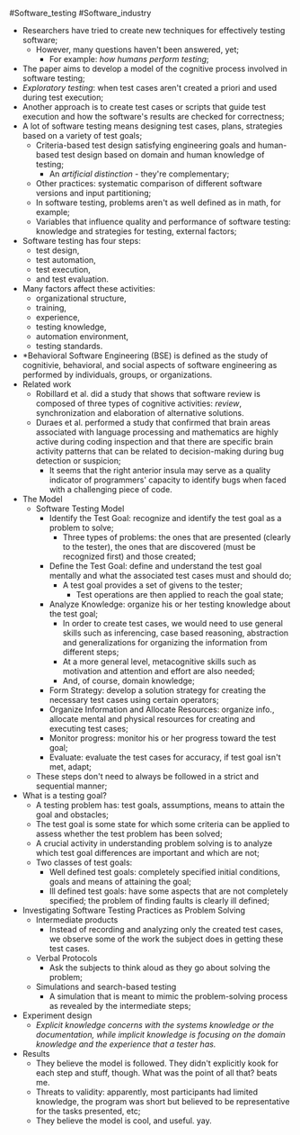#Software_testing #Software_industry 

* Researchers have tried to create new techniques for effectively testing software;
	* However, many questions haven't been answered, yet;
		* For example: *how humans perform testing*;
* The paper aims to develop a model of the cognitive process involved in software testing;
* *Exploratory testing*: when test cases aren't created a priori and used during test execution;
* Another approach is to create test cases or scripts that guide test execution and how the software's results are checked for correctness;
* A lot of software testing means designing test cases, plans, strategies based on a variety of test goals;
	* Criteria-based test design satisfying engineering goals and human-based test design based on domain and human knowledge of testing;
		* An *artificial distinction* - they're complementary;
	* Other practices: systematic comparison of different software versions and input partitioning;
	* In software testing, problems aren't as well defined as in math, for example;
	* Variables that influence quality and performance of software testing: knowledge and strategies for testing, external factors;
* Software testing has four steps:
	* test design,
	* test automation,
	* test execution,
	* and test evaluation.
* Many factors affect these activities:
	* organizational structure,
	* training,
	* experience,
	* testing knowledge,
	* automation environment,
	* testing standards.
* *Behavioral Software Engineering (BSE) is defined as the study of cognitivie, behavioral, and social aspects of software engineering as performed by individuals, groups, or organizations.
* Related work
	* Robillard et al. did a study that shows that software review is composed of three types of cognitive activities: *review*, synchronization and elaboration of alternative solutions.
	* Duraes et al. performed a study that confirmed that brain areas associated with language processing and mathematics are highly active during coding inspection and that there are specific brain activity patterns that can be related to decision-making during bug detection or suspicion;
		* It seems that the right anterior insula may serve as a quality indicator of programmers' capacity to identify bugs when faced with a challenging piece of code.
* The Model
	* Software Testing Model
		* Identify the Test Goal: recognize and identify the test goal as a problem to solve;
			* Three types of problems: the ones that are presented (clearly to the tester), the ones that are discovered (must be recognized first) and those created;
		* Define the Test Goal: define and understand the test goal mentally and what the associated test cases must and should do;
			* A test goal provides a set of givens to the tester;
				* Test operations are then applied to reach the goal state;
		* Analyze Knowledge: organize his or her testing knowledge about the test goal;
			* In order to create test cases, we would need to use general skills such as inferencing, case based reasoning, abstraction and generalizations for organizing the information from different steps;
			* At a more general level, metacognitive skills such as motivation and attention and effort are also needed;
			* And, of course, domain knowledge;
		* Form Strategy: develop a solution strategy for creating the necessary test cases using certain operators;
		* Organize Information and Allocate Resources: organize info., allocate mental and physical resources for creating and executing test cases;
		* Monitor progress: monitor his or her progress toward the test goal;
		* Evaluate: evaluate the test cases for accuracy, if test goal isn't met, adapt;
	* These steps don't need to always be followed in a strict and sequential manner;
* What is a testing goal?
	* A testing problem has: test goals, assumptions, means to attain the goal and obstacles;
	* The test goal is some state for which some criteria can be applied to assess whether the test problem has been solved;
	* A crucial activity in understanding problem solving is to analyze which test goal differences are important and which are not;
	* Two classes of test goals:
		* Well defined test goals: completely specified initial conditions, goals and means of attaining the goal;
		* Ill defined test goals: have some aspects that are not completely specified; the problem of finding faults is clearly ill defined;
* Investigating Software Testing Practices as Problem Solving
	* Intermediate products
		* Instead of recording and analyzing only the created test cases, we observe some of the work the subject does in getting these test cases.
	* Verbal Protocols
		* Ask the subjects to think aloud as they go about solving the problem;
	* Simulations and search-based testing
		* A simulation that is meant to mimic the problem-solving process as revealed by the intermediate steps;
* Experiment design
	* *Explicit knowledge* *concerns with the systems knowledge or the documentation, while implicit knowledge is focusing on the domain knowledge and the experience that a tester has.*
* Results
	* They believe the model is followed. They didn't explicitly kook for each step and stuff, though. What was the point of all that? beats me.
	* Threats to validity: apparently, most participants had limited knowledge, the program was short but believed to be representative for the tasks presented, etc;
	* They believe the model is cool, and useful. yay.